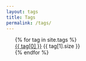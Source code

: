 ```yaml
---
layout: tags
title: Tags
permalink: /tags/
---
```


<!-- <ul>
  {% for tag in site.tags %}
  <div class="tag__label">
    <a href="{{ site.baseurl }}/tag/{{ tag[0] | slugify }}/">{{ tag[0]}} ({{ tag[1].size }})</a>
  </div>
  {% endfor %}
</ul> -->

<ul>
  {% for tag in site.tags %}
    <div class="tag__label">
      <span class="tag-name">
        <a href="{{ site.baseurl }}/tag/{{ tag[0] | slugify }}/">{{ tag[0] }}</a>
      </span>
      <span class="tag-count">{{ tag[1].size }}</span>
    </div>
  {% endfor %}
</ul>
